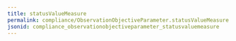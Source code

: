 ```yaml
---
title: statusValueMeasure
permalink: compliance/ObservationObjectiveParameter.statusValueMeasure.html
jsonid: compliance_observationobjectiveparameter_statusvaluemeasure
---
```


